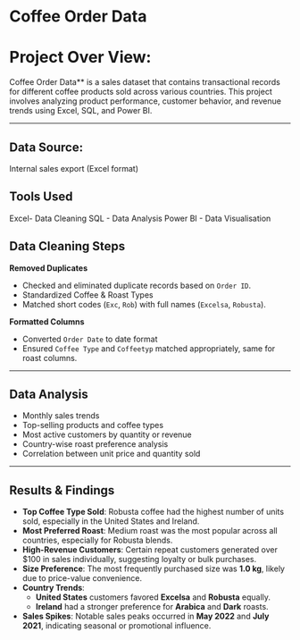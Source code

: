 # Coffee Order Data
# Project Over View: 
Coffee Order Data** is a sales dataset that contains transactional records for different coffee products sold across various countries. This project involves analyzing product performance, customer behavior, and revenue trends using Excel, SQL, and Power BI.

---
## Data Source: 
Internal sales export (Excel format)
## Tools Used 
  Excel- Data Cleaning 
  SQL - Data Analysis 
  Power BI - Data Visualisation
##  Data Cleaning Steps
 **Removed Duplicates**
   - Checked and eliminated duplicate records based on `Order ID`.
   - Standardized Coffee & Roast Types  
   - Matched short codes (`Exc`, `Rob`) with full names (`Excelsa`, `Robusta`).

 **Formatted Columns**  
   - Converted `Order Date` to date format   
   - Ensured `Coffee Type` and `Coffeetyp` matched appropriately, same for roast columns.

---
## Data Analysis 
   - Monthly sales trends
- Top-selling products and coffee types
- Most active customers by quantity or revenue
- Country-wise roast preference analysis
- Correlation between unit price and quantity sold

---
## Results & Findings
- **Top Coffee Type Sold**: Robusta coffee had the highest number of units sold, especially in the United States and Ireland.
- **Most Preferred Roast**: Medium roast was the most popular across all countries, especially for Robusta blends.
- **High-Revenue Customers**: Certain repeat customers generated over $100 in sales individually, suggesting loyalty or bulk purchases.
- **Size Preference**: The most frequently purchased size was **1.0 kg**, likely due to price-value convenience.
- **Country Trends**:
  - **United States** customers favored **Excelsa** and **Robusta** equally.
  - **Ireland** had a stronger preference for **Arabica** and **Dark** roasts.
- **Sales Spikes**: Notable sales peaks occurred in **May 2022** and **July 2021**, indicating seasonal or promotional influence.


